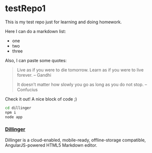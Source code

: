 # testRepo1

This is my test repo just for learning and doing homework.

Here I can do a markdown list:
- one
- two
- three

Also, I can paste some quotes:
> Live as if you were to die tomorrow. Learn as if you were to live forever.
>  – Gandhi
>
>  It doesn’t matter how slowly you go as long as you do not stop.
>  – Confucius


Check it out! A nice block of code ;)

```sh
cd dillinger
npm i
node app
```

### [Dillinger](https://dillinger.io/)
 Dillinger is a cloud-enabled, mobile-ready, offline-storage compatible,
AngularJS-powered HTML5 Markdown editor.
